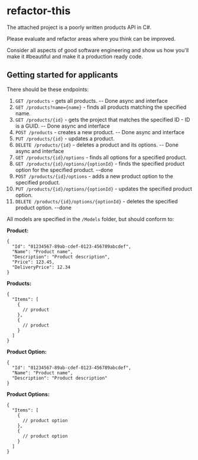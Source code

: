 # refactor-this
The attached project is a poorly written products API in C#.

Please evaluate and refactor areas where you think can be improved. 

Consider all aspects of good software engineering and show us how you'll make it #beautiful and make it a production ready code.

## Getting started for applicants

There should be these endpoints:

1. `GET /products` - gets all products. -- Done async and interface
2. `GET /products?name={name}` - finds all products matching the specified name.
3. `GET /products/{id}` - gets the project that matches the specified ID - ID is a GUID. -- Done async and interface
4. `POST /products` - creates a new product. -- Done async and interface
5. `PUT /products/{id}` - updates a product.
6. `DELETE /products/{id}` - deletes a product and its options. -- Done async and interface
7. `GET /products/{id}/options` - finds all options for a specified product.
8. `GET /products/{id}/options/{optionId}` - finds the specified product option for the specified product. --done
9. `POST /products/{id}/options` - adds a new product option to the specified product.
10. `PUT /products/{id}/options/{optionId}` - updates the specified product option.
11. `DELETE /products/{id}/options/{optionId}` - deletes the specified product option. --done

All models are specified in the `/Models` folder, but should conform to:

**Product:**
```
{
  "Id": "01234567-89ab-cdef-0123-456789abcdef",
  "Name": "Product name",
  "Description": "Product description",
  "Price": 123.45,
  "DeliveryPrice": 12.34
}
```

**Products:**
```
{
  "Items": [
    {
      // product
    },
    {
      // product
    }
  ]
}
```

**Product Option:**
```
{
  "Id": "01234567-89ab-cdef-0123-456789abcdef",
  "Name": "Product name",
  "Description": "Product description"
}
```

**Product Options:**
```
{
  "Items": [
    {
      // product option
    },
    {
      // product option
    }
  ]
}
```
